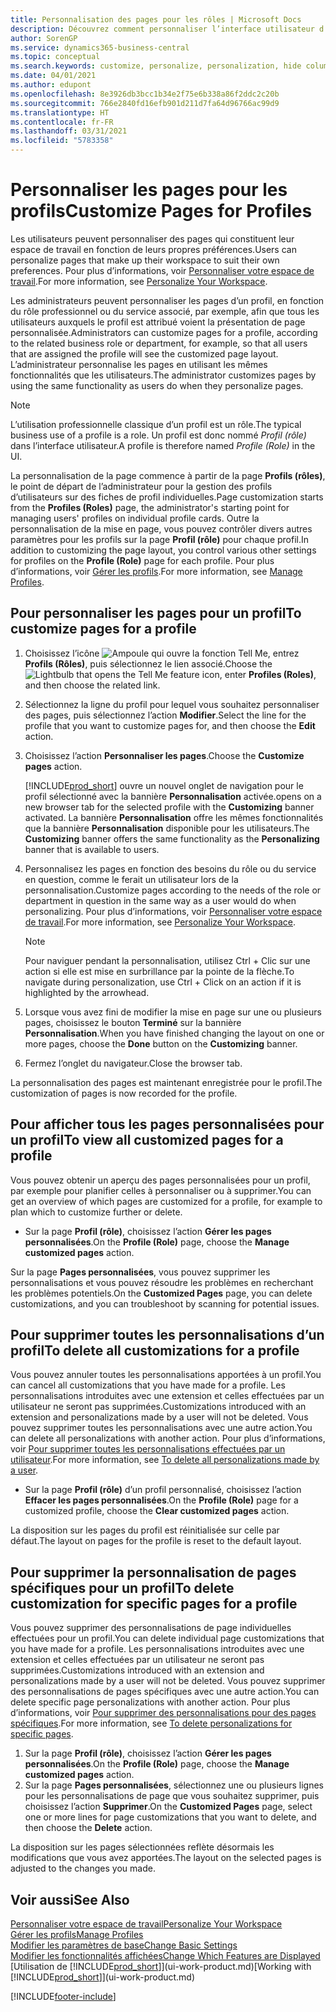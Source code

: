 ```yaml
---
title: Personnalisation des pages pour les rôles | Microsoft Docs
description: Découvrez comment personnaliser l’interface utilisateur d’un profil (rôle) de sorte que tous les utilisateurs de ce rôle voient un espace de travail personnalisé.
author: SorenGP
ms.service: dynamics365-business-central
ms.topic: conceptual
ms.search.keywords: customize, personalize, personalization, hide columns, remove fields, move fields
ms.date: 04/01/2021
ms.author: edupont
ms.openlocfilehash: 8e3926db3bcc1b34e2f75e6b338a86f2ddc2c20b
ms.sourcegitcommit: 766e2840fd16efb901d211d7fa64d96766ac99d9
ms.translationtype: HT
ms.contentlocale: fr-FR
ms.lasthandoff: 03/31/2021
ms.locfileid: "5783358"
---
```

# <a name="customize-pages-for-profiles"></a><span data-ttu-id="5c9aa-103">Personnaliser les pages pour les profils</span><span class="sxs-lookup"><span data-stu-id="5c9aa-103">Customize Pages for Profiles</span></span>
<span data-ttu-id="5c9aa-104">Les utilisateurs peuvent personnaliser des pages qui constituent leur espace de travail en fonction de leurs propres préférences.</span><span class="sxs-lookup"><span data-stu-id="5c9aa-104">Users can personalize pages that make up their workspace to suit their own preferences.</span></span> <span data-ttu-id="5c9aa-105">Pour plus d’informations, voir [Personnaliser votre espace de travail](ui-personalization-user.md).</span><span class="sxs-lookup"><span data-stu-id="5c9aa-105">For more information, see [Personalize Your Workspace](ui-personalization-user.md).</span></span>

<span data-ttu-id="5c9aa-106">Les administrateurs peuvent personnaliser les pages d’un profil, en fonction du rôle professionnel ou du service associé, par exemple, afin que tous les utilisateurs auxquels le profil est attribué voient la présentation de page personnalisée.</span><span class="sxs-lookup"><span data-stu-id="5c9aa-106">Administrators can customize pages for a profile, according to the related business role or department, for example, so that all users that are assigned the profile will see the customized page layout.</span></span> <span data-ttu-id="5c9aa-107">L’administrateur personnalise les pages en utilisant les mêmes fonctionnalités que les utilisateurs.</span><span class="sxs-lookup"><span data-stu-id="5c9aa-107">The administrator customizes pages by using the same functionality as users do when they personalize pages.</span></span>

> [!NOTE]
> <span data-ttu-id="5c9aa-108">L’utilisation professionnelle classique d’un profil est un rôle.</span><span class="sxs-lookup"><span data-stu-id="5c9aa-108">The typical business use of a profile is a role.</span></span> <span data-ttu-id="5c9aa-109">Un profil est donc nommé *Profil (rôle)* dans l’interface utilisateur.</span><span class="sxs-lookup"><span data-stu-id="5c9aa-109">A profile is therefore named *Profile (Role)* in the UI.</span></span>

<span data-ttu-id="5c9aa-110">La personnalisation de la page commence à partir de la page **Profils (rôles)**, le point de départ de l’administrateur pour la gestion des profils d’utilisateurs sur des fiches de profil individuelles.</span><span class="sxs-lookup"><span data-stu-id="5c9aa-110">Page customization starts from the **Profiles (Roles)** page, the administrator's starting point for managing users' profiles on individual profile cards.</span></span> <span data-ttu-id="5c9aa-111">Outre la personnalisation de la mise en page, vous pouvez contrôler divers autres paramètres pour les profils sur la page **Profil (rôle)** pour chaque profil.</span><span class="sxs-lookup"><span data-stu-id="5c9aa-111">In addition to customizing the page layout, you control various other settings for profiles on the **Profile (Role)** page for each profile.</span></span> <span data-ttu-id="5c9aa-112">Pour plus d’informations, voir [Gérer les profils](admin-users-profiles-roles.md).</span><span class="sxs-lookup"><span data-stu-id="5c9aa-112">For more information, see [Manage Profiles](admin-users-profiles-roles.md).</span></span>

## <a name="to-customize-pages-for-a-profile"></a><span data-ttu-id="5c9aa-113">Pour personnaliser les pages pour un profil</span><span class="sxs-lookup"><span data-stu-id="5c9aa-113">To customize pages for a profile</span></span>
1. <span data-ttu-id="5c9aa-114">Choisissez l’icône ![Ampoule qui ouvre la fonction Tell Me](media/ui-search/search_small.png "Dites-moi ce que vous voulez faire"), entrez **Profils (Rôles)**, puis sélectionnez le lien associé.</span><span class="sxs-lookup"><span data-stu-id="5c9aa-114">Choose the ![Lightbulb that opens the Tell Me feature](media/ui-search/search_small.png "Tell me what you want to do") icon, enter **Profiles (Roles)**, and then choose the related link.</span></span>
2. <span data-ttu-id="5c9aa-115">Sélectionnez la ligne du profil pour lequel vous souhaitez personnaliser des pages, puis sélectionnez l’action **Modifier**.</span><span class="sxs-lookup"><span data-stu-id="5c9aa-115">Select the line for the profile that you want to customize pages for, and then choose the **Edit** action.</span></span>
3. <span data-ttu-id="5c9aa-116">Choisissez l’action **Personnaliser les pages**.</span><span class="sxs-lookup"><span data-stu-id="5c9aa-116">Choose the **Customize pages** action.</span></span>

    [!INCLUDE[prod_short](includes/prod_short.md)] <span data-ttu-id="5c9aa-117">ouvre un nouvel onglet de navigation pour le profil sélectionné avec la bannière **Personnalisation** activée.</span><span class="sxs-lookup"><span data-stu-id="5c9aa-117">opens on a new browser tab for the selected profile with the **Customizing** banner activated.</span></span> <span data-ttu-id="5c9aa-118">La bannière **Personnalisation** offre les mêmes fonctionnalités que la bannière **Personnalisation** disponible pour les utilisateurs.</span><span class="sxs-lookup"><span data-stu-id="5c9aa-118">The **Customizing** banner offers the same functionality as the **Personalizing** banner that is available to users.</span></span>

4. <span data-ttu-id="5c9aa-119">Personnalisez les pages en fonction des besoins du rôle ou du service en question, comme le ferait un utilisateur lors de la personnalisation.</span><span class="sxs-lookup"><span data-stu-id="5c9aa-119">Customize pages according to the needs of the role or department in question in the same way as a user would do when personalizing.</span></span> <span data-ttu-id="5c9aa-120">Pour plus d’informations, voir [Personnaliser votre espace de travail](ui-personalization-user.md).</span><span class="sxs-lookup"><span data-stu-id="5c9aa-120">For more information, see [Personalize Your Workspace](ui-personalization-user.md).</span></span>

    > [!NOTE]
    > <span data-ttu-id="5c9aa-121">Pour naviguer pendant la personnalisation, utilisez Ctrl + Clic sur une action si elle est mise en surbrillance par la pointe de la flèche.</span><span class="sxs-lookup"><span data-stu-id="5c9aa-121">To navigate during personalization, use Ctrl + Click on an action if it is highlighted by the arrowhead.</span></span>

5. <span data-ttu-id="5c9aa-122">Lorsque vous avez fini de modifier la mise en page sur une ou plusieurs pages, choisissez le bouton **Terminé** sur la bannière **Personnalisation**.</span><span class="sxs-lookup"><span data-stu-id="5c9aa-122">When you have finished changing the layout on one or more pages, choose the **Done** button on the **Customizing** banner.</span></span>
6. <span data-ttu-id="5c9aa-123">Fermez l’onglet du navigateur.</span><span class="sxs-lookup"><span data-stu-id="5c9aa-123">Close the browser tab.</span></span>

<span data-ttu-id="5c9aa-124">La personnalisation des pages est maintenant enregistrée pour le profil.</span><span class="sxs-lookup"><span data-stu-id="5c9aa-124">The customization of pages is now recorded for the profile.</span></span>

## <a name="to-view-all-customized-pages-for-a-profile"></a><span data-ttu-id="5c9aa-125">Pour afficher tous les pages personnalisées pour un profil</span><span class="sxs-lookup"><span data-stu-id="5c9aa-125">To view all customized pages for a profile</span></span>

<span data-ttu-id="5c9aa-126">Vous pouvez obtenir un aperçu des pages personnalisées pour un profil, par exemple pour planifier celles à personnaliser ou à supprimer.</span><span class="sxs-lookup"><span data-stu-id="5c9aa-126">You can get an overview of which pages are customized for a profile, for example to plan which to customize further or delete.</span></span>

- <span data-ttu-id="5c9aa-127">Sur la page **Profil (rôle)**, choisissez l’action **Gérer les pages personnalisées**.</span><span class="sxs-lookup"><span data-stu-id="5c9aa-127">On the **Profile (Role)** page, choose the **Manage customized pages** action.</span></span>

<span data-ttu-id="5c9aa-128">Sur la page **Pages personnalisées**, vous pouvez supprimer les personnalisations et vous pouvez résoudre les problèmes en recherchant les problèmes potentiels.</span><span class="sxs-lookup"><span data-stu-id="5c9aa-128">On the **Customized Pages** page, you can delete customizations, and you can troubleshoot by scanning for potential issues.</span></span>  

## <a name="to-delete-all-customizations-for-a-profile"></a><span data-ttu-id="5c9aa-129">Pour supprimer toutes les personnalisations d’un profil</span><span class="sxs-lookup"><span data-stu-id="5c9aa-129">To delete all customizations for a profile</span></span>
<span data-ttu-id="5c9aa-130">Vous pouvez annuler toutes les personnalisations apportées à un profil.</span><span class="sxs-lookup"><span data-stu-id="5c9aa-130">You can cancel all customizations that you have made for a profile.</span></span> <span data-ttu-id="5c9aa-131">Les personnalisations introduites avec une extension et celles effectuées par un utilisateur ne seront pas supprimées.</span><span class="sxs-lookup"><span data-stu-id="5c9aa-131">Customizations introduced with an extension and personalizations made by a user will not be deleted.</span></span> <span data-ttu-id="5c9aa-132">Vous pouvez supprimer toutes les personnalisations avec une autre action.</span><span class="sxs-lookup"><span data-stu-id="5c9aa-132">You can delete all personalizations with another action.</span></span> <span data-ttu-id="5c9aa-133">Pour plus d’informations, voir [Pour supprimer toutes les personnalisations effectuées par un utilisateur](admin-users-profiles-roles.md#to-delete-all-personalizations-made-by-a-user).</span><span class="sxs-lookup"><span data-stu-id="5c9aa-133">For more information, see [To delete all personalizations made by a user](admin-users-profiles-roles.md#to-delete-all-personalizations-made-by-a-user).</span></span>

- <span data-ttu-id="5c9aa-134">Sur la page **Profil (rôle)** d’un profil personnalisé, choisissez l’action **Effacer les pages personnalisées**.</span><span class="sxs-lookup"><span data-stu-id="5c9aa-134">On the **Profile (Role)** page for a customized profile, choose the **Clear customized pages** action.</span></span>

<span data-ttu-id="5c9aa-135">La disposition sur les pages du profil est réinitialisée sur celle par défaut.</span><span class="sxs-lookup"><span data-stu-id="5c9aa-135">The layout on pages for the profile is reset to the default layout.</span></span>  

## <a name="to-delete-customization-for-specific-pages-for-a-profile"></a><span data-ttu-id="5c9aa-136">Pour supprimer la personnalisation de pages spécifiques pour un profil</span><span class="sxs-lookup"><span data-stu-id="5c9aa-136">To delete customization for specific pages for a profile</span></span>
<span data-ttu-id="5c9aa-137">Vous pouvez supprimer des personnalisations de page individuelles effectuées pour un profil.</span><span class="sxs-lookup"><span data-stu-id="5c9aa-137">You can delete individual page customizations that you have made for a profile.</span></span> <span data-ttu-id="5c9aa-138">Les personnalisations introduites avec une extension et celles effectuées par un utilisateur ne seront pas supprimées.</span><span class="sxs-lookup"><span data-stu-id="5c9aa-138">Customizations introduced with an extension and personalizations made by a user will not be deleted.</span></span> <span data-ttu-id="5c9aa-139">Vous pouvez supprimer des personnalisations de pages spécifiques avec une autre action.</span><span class="sxs-lookup"><span data-stu-id="5c9aa-139">You can delete specific page personalizations with another action.</span></span> <span data-ttu-id="5c9aa-140">Pour plus d’informations, voir [Pour supprimer des personnalisations pour des pages spécifiques](admin-users-profiles-roles.md#to-delete-personalizations-for-specific-pages).</span><span class="sxs-lookup"><span data-stu-id="5c9aa-140">For more information, see [To delete personalizations for specific pages](admin-users-profiles-roles.md#to-delete-personalizations-for-specific-pages).</span></span>

1. <span data-ttu-id="5c9aa-141">Sur la page **Profil (rôle)**, choisissez l’action **Gérer les pages personnalisées**.</span><span class="sxs-lookup"><span data-stu-id="5c9aa-141">On the **Profile (Role)** page, choose the **Manage customized pages** action.</span></span>
2. <span data-ttu-id="5c9aa-142">Sur la page **Pages personnalisées**, sélectionnez une ou plusieurs lignes pour les personnalisations de page que vous souhaitez supprimer, puis choisissez l’action **Supprimer**.</span><span class="sxs-lookup"><span data-stu-id="5c9aa-142">On the **Customized Pages** page, select one or more lines for page customizations that you want to delete, and then choose the **Delete** action.</span></span>

<span data-ttu-id="5c9aa-143">La disposition sur les pages sélectionnées reflète désormais les modifications que vous avez apportées.</span><span class="sxs-lookup"><span data-stu-id="5c9aa-143">The layout on the selected pages is adjusted to the changes you made.</span></span>

## <a name="see-also"></a><span data-ttu-id="5c9aa-144">Voir aussi</span><span class="sxs-lookup"><span data-stu-id="5c9aa-144">See Also</span></span>

[<span data-ttu-id="5c9aa-145">Personnaliser votre espace de travail</span><span class="sxs-lookup"><span data-stu-id="5c9aa-145">Personalize Your Workspace</span></span>](ui-personalization-user.md)  
[<span data-ttu-id="5c9aa-146">Gérer les profils</span><span class="sxs-lookup"><span data-stu-id="5c9aa-146">Manage Profiles</span></span>](admin-users-profiles-roles.md)  
[<span data-ttu-id="5c9aa-147">Modifier les paramètres de base</span><span class="sxs-lookup"><span data-stu-id="5c9aa-147">Change Basic Settings</span></span>](ui-change-basic-settings.md)  
[<span data-ttu-id="5c9aa-148">Modifier les fonctionnalités affichées</span><span class="sxs-lookup"><span data-stu-id="5c9aa-148">Change Which Features are Displayed</span></span>](ui-experiences.md)  
<span data-ttu-id="5c9aa-149">[Utilisation de [!INCLUDE[prod_short](includes/prod_short.md)]](ui-work-product.md)</span><span class="sxs-lookup"><span data-stu-id="5c9aa-149">[Working with [!INCLUDE[prod_short](includes/prod_short.md)]](ui-work-product.md)</span></span>  


[!INCLUDE[footer-include](includes/footer-banner.md)]